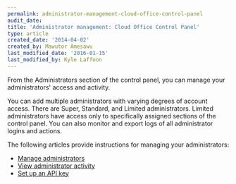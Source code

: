 ```yaml
---
permalink: administrator-management-cloud-office-control-panel
audit_date:
title: 'Administrator management: Cloud Office Control Panel'
type: article
created_date: '2014-04-02'
created_by: Mawutor Amesawu
last_modified_date: '2016-01-15'
last_modified_by: Kyle Laffoon
---
```


From the Administrators section of the control panel, you can manage your administrators' access and activity.

You can add multiple administrators with varying degrees of account access. There are Super, Standard, and Limited administrators. Limited administrators have access only to specifically assigned sections of the control panel. You can also monitor and export logs of all administrator logins and actions.

The following articles provide instructions for managing your administrators:

- [Manage administrators](/support/how-to/manage-email-administrators-with-the-cloud-office-control-panel)
- [View administrator activity](/support/how-to/view-administrator-activity-in-the-cloud-office-control-panel)
- [Set up an API key](/support/how-to/set-up-an-api-key-cloud-office-control-panel)
